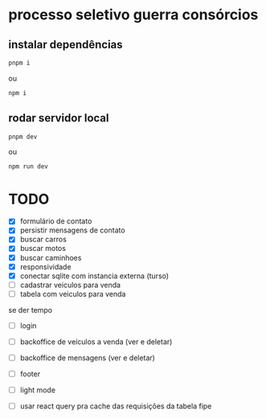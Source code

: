 # processo seletivo guerra consórcios

## instalar dependências

```bash
pnpm i
```
ou
```bash
npm i
```

## rodar servidor local

```bash
pnpm dev
```
ou
```bash
npm run dev
```


# TODO

- [x] formulário de contato
- [x] persistir mensagens de contato
- [x] buscar carros
- [x] buscar motos
- [x] buscar caminhoes
- [x] responsividade
- [x] conectar sqlite com instancia externa (turso)
- [ ] cadastrar veiculos para venda
- [ ] tabela com veiculos para venda

se der tempo
- [ ] login
- [ ] backoffice de veículos a venda (ver e deletar)
- [ ] backoffice de mensagens (ver e deletar)
- [ ] footer
- [ ] light mode
- [ ] usar react query pra cache das requisições da tabela fipe

